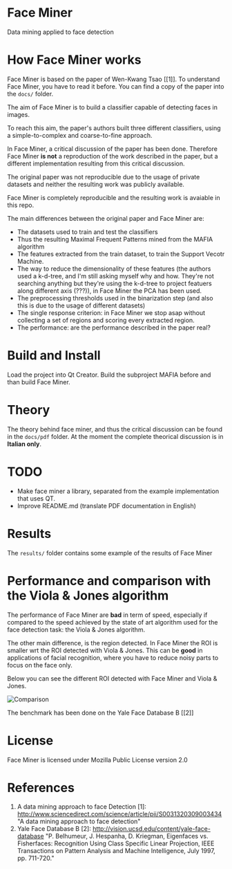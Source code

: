 Face Miner
==========
Data mining applied to face detection

# How Face Miner works

Face Miner is based on the paper of Wen-Kwang Tsao [[1]]. To understand Face Miner, you have to read it before. You can find a copy of the paper into the `docs/` folder.

The aim of Face Miner is to build a classifier capable of detecting faces in images.

To reach this aim, the paper's authors built three different classifiers, using a simple-to-complex and coarse-to-fine approach.

In Face Miner, a critical discussion of the paper has been done. Therefore Face Miner __is not__ a reproduction of the work described in the paper, but a different implementation resulting from this critical discussion.

The original paper was not reproducible due to the usage of private datasets and neither the resulting work was publicly available.

Face Miner is completely reproducible and the resulting work is avaiable in this repo.

The main differences between the original paper and Face Miner are:
- The datasets used to train and test the classifiers
- Thus the resulting Maximal Frequent Patterns mined from the MAFIA algorithm
- The features extracted from the train dataset, to train the Support Vecotr Machine.
- The way to reduce the dimensionality of these features (the authors used a k-d-tree, and I'm still asking myself why and how. They're not searching anything but they're using the k-d-tree to project featuers along different axis (???)), in Face Miner the PCA has been used.
- The preprocessing thresholds used in the binarization step (and also this is due to the usage of different datasets)
- The single response criterion: in Face Miner we stop asap without collecting a set of regions and scoring every extracted region.
- The performance: are the performance described in the paper real?

# Build and Install
Load the project into Qt Creator. Build the subproject MAFIA before and than build Face Miner.

# Theory
The theory behind face miner, and thus the critical discussion can be found in the `docs/pdf` folder.
At the moment the complete theorical discussion is in __Italian only__.

# TODO
- Make face miner a library, separated from the example implementation that uses QT.
- Improve README.md (translate PDF documentation in English)

# Results
The `results/` folder contains some example of the results of Face Miner

# Performance and comparison with the Viola & Jones algorithm
The performance of Face Miner are __bad__ in term of speed, especially if compared to the speed achieved by the state of art algorithm used for the face detection task: the Viola & Jones algorithm.

The other main difference, is the region detected. In Face Miner the ROI is smaller wrt the ROI detected with Viola & Jones. This can be __good__ in applications of facial recognition, where you have to reduce noisy parts to focus on the face only.

Below you can see the different ROI detected with Face Miner and Viola & Jones.

![Comparison](https://media.nerdz.eu/8ltnyr7GKCPI.png)

The benchmark has been done on the Yale Face Database B [[2]]

# License
Face Miner is licensed under Mozilla Public License version 2.0

# References
1. A data mining approach to face Detection
[1]: http://www.sciencedirect.com/science/article/pii/S0031320309003434 "A data mining approach to face detection"
2. Yale Face Database B
[2]: http://vision.ucsd.edu/content/yale-face-database "P. Belhumeur, J. Hespanha, D. Kriegman, Eigenfaces vs. Fisherfaces: Recognition Using Class Specific Linear Projection, IEEE Transactions on Pattern Analysis and Machine Intelligence, July 1997, pp. 711-720."
